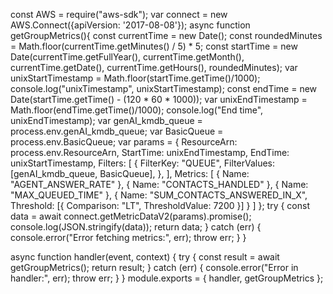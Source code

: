 const AWS = require("aws-sdk");
var connect = new AWS.Connect({apiVersion: '2017-08-08'});
async function getGroupMetrics(){
   const currentTime = new Date();
   const roundedMinutes = Math.floor(currentTime.getMinutes() / 5) * 5;
   const startTime = new Date(currentTime.getFullYear(), currentTime.getMonth(), currentTime.getDate(), currentTime.getHours(), roundedMinutes);
   var unixStartTimestamp = Math.floor(startTime.getTime()/1000);
   console.log("unixTimestamp", unixStartTimestamp);
   const endTime = new Date(startTime.getTime() - (120 * 60 * 1000));
   var unixEndTimestamp = Math.floor(endTime.getTime()/1000);
   console.log("End time", unixEndTimestamp);
   var genAI_kmdb_queue = process.env.genAI_kmdb_queue;
   var BasicQueue = process.env.BasicQueue;
   var params = {
       ResourceArn: process.env.ResourceArn,
       StartTime: unixEndTimestamp,
       EndTime: unixStartTimestamp,
       Filters: [
           {
               FilterKey: "QUEUE",
               FilterValues: [genAI_kmdb_queue, BasicQueue],
           },
       ],
       Metrics: [
           { Name: "AGENT_ANSWER_RATE" },
           { Name: "CONTACTS_HANDLED" },
           { Name: "MAX_QUEUED_TIME" },
           {
               Name: "SUM_CONTACTS_ANSWERED_IN_X",
               Threshold: [{
                   Comparison: "LT",
                   ThresholdValue: 7200
               }]
           }
       ]
   };
   try {
       const data = await connect.getMetricDataV2(params).promise();
       console.log(JSON.stringify(data));
       return data;
   } catch (err) {
       console.error("Error fetching metrics:", err);
       throw err; 
   }
}

async function handler(event, context) {
   try {
       const result = await getGroupMetrics();
       return result;
   } catch (err) {
       console.error("Error in handler:", err);
       throw err; 
   }
}
module.exports = {
   handler, 
   getGroupMetrics 
};
